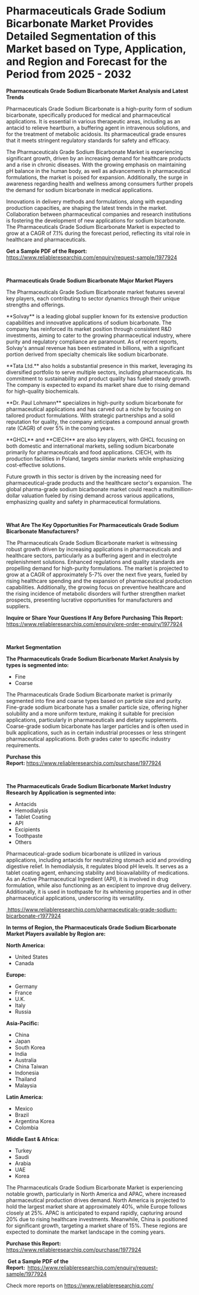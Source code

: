 <p><h1>Pharmaceuticals Grade Sodium Bicarbonate Market Provides Detailed Segmentation of this Market based on Type, Application, and Region and Forecast for the Period from 2025 - 2032</h1></p><p><strong>Pharmaceuticals Grade Sodium Bicarbonate Market Analysis and Latest Trends</strong></p>
<p><p>Pharmaceuticals Grade Sodium Bicarbonate is a high-purity form of sodium bicarbonate, specifically produced for medical and pharmaceutical applications. It is essential in various therapeutic areas, including as an antacid to relieve heartburn, a buffering agent in intravenous solutions, and for the treatment of metabolic acidosis. Its pharmaceutical grade ensures that it meets stringent regulatory standards for safety and efficacy.</p><p>The Pharmaceuticals Grade Sodium Bicarbonate Market is experiencing significant growth, driven by an increasing demand for healthcare products and a rise in chronic diseases. With the growing emphasis on maintaining pH balance in the human body, as well as advancements in pharmaceutical formulations, the market is poised for expansion. Additionally, the surge in awareness regarding health and wellness among consumers further propels the demand for sodium bicarbonate in medical applications.</p><p>Innovations in delivery methods and formulations, along with expanding production capacities, are shaping the latest trends in the market. Collaboration between pharmaceutical companies and research institutions is fostering the development of new applications for sodium bicarbonate. The Pharmaceuticals Grade Sodium Bicarbonate Market is expected to grow at a CAGR of 7.1% during the forecast period, reflecting its vital role in healthcare and pharmaceuticals.</p></p>
<p><strong>Get a Sample PDF of the Report:&nbsp;</strong> <a href="https://www.reliableresearchiq.com/enquiry/request-sample/1977924?utm_campaign=3505&utm_medium=2&utm_source=Github&utm_content=ia&utm_term=03042025&utm_id=pharmaceuticals-grade-sodium-bicarbonate">https://www.reliableresearchiq.com/enquiry/request-sample/1977924</a></p>
<p>&nbsp;</p>
<p><strong>Pharmaceuticals Grade Sodium Bicarbonate Major Market Players</strong></p>
<p><p>The Pharmaceuticals Grade Sodium Bicarbonate market features several key players, each contributing to sector dynamics through their unique strengths and offerings. </p><p>**Solvay** is a leading global supplier known for its extensive production capabilities and innovative applications of sodium bicarbonate. The company has reinforced its market position through consistent R&D investments, aiming to cater to the growing pharmaceutical industry, where purity and regulatory compliance are paramount. As of recent reports, Solvay's annual revenue has been estimated in billions, with a significant portion derived from specialty chemicals like sodium bicarbonate.</p><p>**Tata Ltd.** also holds a substantial presence in this market, leveraging its diversified portfolio to serve multiple sectors, including pharmaceuticals. Its commitment to sustainability and product quality has fueled steady growth. The company is expected to expand its market share due to rising demand for high-quality biochemicals.</p><p>**Dr. Paul Lohmann** specializes in high-purity sodium bicarbonate for pharmaceutical applications and has carved out a niche by focusing on tailored product formulations. With strategic partnerships and a solid reputation for quality, the company anticipates a compound annual growth rate (CAGR) of over 5% in the coming years.</p><p>**GHCL** and **CIECH** are also key players, with GHCL focusing on both domestic and international markets, selling sodium bicarbonate primarily for pharmaceuticals and food applications. CIECH, with its production facilities in Poland, targets similar markets while emphasizing cost-effective solutions.</p><p>Future growth in this sector is driven by the increasing need for pharmaceutical-grade products and the healthcare sector's expansion. The global pharma-grade sodium bicarbonate market could reach a multimillion-dollar valuation fueled by rising demand across various applications, emphasizing quality and safety in pharmaceutical formulations.</p></p>
<p>&nbsp;</p>
<p><strong>What Are The Key Opportunities For Pharmaceuticals Grade Sodium Bicarbonate Manufacturers?</strong></p>
<p><p>The Pharmaceuticals Grade Sodium Bicarbonate market is witnessing robust growth driven by increasing applications in pharmaceuticals and healthcare sectors, particularly as a buffering agent and in electrolyte replenishment solutions. Enhanced regulations and quality standards are propelling demand for high-purity formulations. The market is projected to grow at a CAGR of approximately 5-7% over the next five years, fueled by rising healthcare spending and the expansion of pharmaceutical production capabilities. Additionally, the growing focus on preventive healthcare and the rising incidence of metabolic disorders will further strengthen market prospects, presenting lucrative opportunities for manufacturers and suppliers.</p></p>
<p><strong>Inquire or Share Your Questions If Any Before Purchasing This Report:</strong> <a href="https://www.reliableresearchiq.com/enquiry/pre-order-enquiry/1977924?utm_campaign=3505&utm_medium=2&utm_source=Github&utm_content=ia&utm_term=03042025&utm_id=pharmaceuticals-grade-sodium-bicarbonate">https://www.reliableresearchiq.com/enquiry/pre-order-enquiry/1977924</a></p>
<p>&nbsp;</p>
<p><strong>Market Segmentation</strong></p>
<p><strong>The Pharmaceuticals Grade Sodium Bicarbonate Market Analysis by types is segmented into:</strong></p>
<p><ul><li>Fine</li><li>Coarse</li></ul></p>
<p><p>The Pharmaceuticals Grade Sodium Bicarbonate market is primarily segmented into fine and coarse types based on particle size and purity. Fine-grade sodium bicarbonate has a smaller particle size, offering higher solubility and a more uniform texture, making it suitable for precision applications, particularly in pharmaceuticals and dietary supplements. Coarse-grade sodium bicarbonate has larger particles and is often used in bulk applications, such as in certain industrial processes or less stringent pharmaceutical applications. Both grades cater to specific industry requirements.</p></p>
<p><strong>Purchase this Report:&nbsp;</strong><a href="https://www.reliableresearchiq.com/purchase/1977924?utm_campaign=3505&utm_medium=2&utm_source=Github&utm_content=ia&utm_term=03042025&utm_id=pharmaceuticals-grade-sodium-bicarbonate">https://www.reliableresearchiq.com/purchase/1977924</a></p>
<p>&nbsp;</p>
<p><strong>The Pharmaceuticals Grade Sodium Bicarbonate Market Industry Research by Application is segmented into:</strong></p>
<p><ul><li>Antacids</li><li>Hemodialysis</li><li>Tablet Coating</li><li>API</li><li>Excipients</li><li>Toothpaste</li><li>Others</li></ul></p>
<p><p>Pharmaceutical-grade sodium bicarbonate is utilized in various applications, including antacids for neutralizing stomach acid and providing digestive relief. In hemodialysis, it regulates blood pH levels. It serves as a tablet coating agent, enhancing stability and bioavailability of medications. As an Active Pharmaceutical Ingredient (API), it is involved in drug formulation, while also functioning as an excipient to improve drug delivery. Additionally, it is used in toothpaste for its whitening properties and in other pharmaceutical applications, underscoring its versatility.</p></p>
<p><a href="https://www.reliableresearchiq.com/pharmaceuticals-grade-sodium-bicarbonate-r1977924?utm_campaign=3505&utm_medium=2&utm_source=Github&utm_content=ia&utm_term=03042025&utm_id=pharmaceuticals-grade-sodium-bicarbonate">&nbsp;https://www.reliableresearchiq.com/pharmaceuticals-grade-sodium-bicarbonate-r1977924</a></p>
<p><strong>In terms of Region, the Pharmaceuticals Grade Sodium Bicarbonate Market Players available by Region are:</strong></p>
<p>
    <p> <strong> North America: </strong>
        <ul>
            <li>United States</li>
            <li>Canada</li>
        </ul>
        </p> 
    <p> <strong> Europe: </strong>
        <ul>
            <li>Germany</li>
            <li>France</li>
            <li>U.K.</li>
            <li>Italy</li>
            <li>Russia</li>
        </ul>
        </p> 
    <p> <strong> Asia-Pacific: </strong>
        <ul>
            <li>China</li>
            <li>Japan</li>
            <li>South Korea</li>
            <li>India</li>
            <li>Australia</li>
            <li>China Taiwan</li>
            <li>Indonesia</li>
            <li>Thailand</li>
            <li>Malaysia</li>
        </ul>
        </p> 
    <p> <strong> Latin America: </strong>
        <ul>
            <li>Mexico</li>
            <li>Brazil</li>
            <li>Argentina Korea</li>
            <li>Colombia</li>
        </ul>
        </p> 
    <p> <strong> Middle East & Africa: </strong>
        <ul>
            <li>Turkey</li>
            <li>Saudi</li>
            <li>Arabia</li>
            <li>UAE</li>
            <li>Korea</li>
        </ul>
    </p>
    </p>
<p><p>The Pharmaceuticals Grade Sodium Bicarbonate Market is experiencing notable growth, particularly in North America and APAC, where increased pharmaceutical production drives demand. North America is projected to hold the largest market share at approximately 40%, while Europe follows closely at 25%. APAC is anticipated to expand rapidly, capturing around 20% due to rising healthcare investments. Meanwhile, China is positioned for significant growth, targeting a market share of 15%. These regions are expected to dominate the market landscape in the coming years.</p></p>
<p><strong>Purchase this Report: </strong><a href="https://www.reliableresearchiq.com/purchase/1977924?utm_campaign=3505&utm_medium=2&utm_source=Github&utm_content=ia&utm_term=03042025&utm_id=pharmaceuticals-grade-sodium-bicarbonate">https://www.reliableresearchiq.com/purchase/1977924</a></p>
<p>&nbsp;<strong>Get a Sample PDF of the Report:&nbsp;&nbsp;</strong><a href="https://www.reliableresearchiq.com/enquiry/request-sample/1977924?utm_campaign=3505&utm_medium=2&utm_source=Github&utm_content=ia&utm_term=03042025&utm_id=pharmaceuticals-grade-sodium-bicarbonate">https://www.reliableresearchiq.com/enquiry/request-sample/1977924</a></p>
<p><strong></strong></p>
<p>Check more reports on <a href="https://www.reliableresearchiq.com/?utm_campaign=3505&utm_medium=2&utm_source=Github&utm_content=ia&utm_term=03042025&utm_id=pharmaceuticals-grade-sodium-bicarbonate">https://www.reliableresearchiq.com/</a></p>